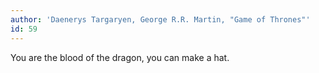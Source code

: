 ```yaml
---
author: 'Daenerys Targaryen, George R.R. Martin, "Game of Thrones"'
id: 59
---
```


You are the blood of the dragon, you can make a hat.